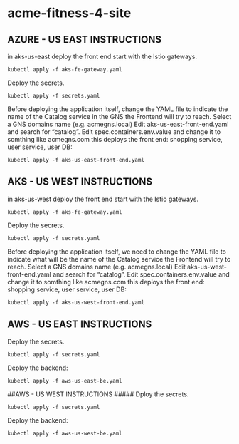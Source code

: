 # acme-fitness-4-site

## AZURE - US EAST INSTRUCTIONS ##### 
in aks-us-east deploy the front end
start with the Istio gateways.

```
kubectl apply -f aks-fe-gateway.yaml
```

Deploy the secrets.

```
kubectl apply -f secrets.yaml
```

Before deploying the application itself, change the YAML file to indicate the name of the Catalog service in the GNS the Frontend will try to reach. Select a GNS domains name (e.g. acmegns.local) Edit aks-us-east-front-end.yaml and search for “catalog”.  Edit spec.containers.env.value and change it to somthing like acmegns.com this deploys the front end:  shopping service, user service, user DB:

```
kubectl apply -f aks-us-east-front-end.yaml
```

## AKS - US WEST INSTRUCTIONS #####
in aks-us-west deploy the front end start with the Istio gateways.

```
kubectl apply -f aks-fe-gateway.yaml
```

Deploy the secrets.

```
kubectl apply -f secrets.yaml
```

Before deploying the application itself, we need to change the YAML file to indicate what will be the name of the Catalog service the Frontend will try to reach. Select a GNS domains name (e.g. acmegns.local) Edit aks-us-west-front-end.yaml and search for “catalog”.  Edit spec.containers.env.value and change it to somthing like acmegns.com this deploys the front end:  shopping service, user service, user DB:

```
kubectl apply -f aks-us-west-front-end.yaml
```

## AWS - US EAST INSTRUCTIONS #####
Deploy the secrets.

```
kubectl apply -f secrets.yaml
```

Deploy the backend:

```
kubectl apply -f aws-us-east-be.yaml
```

##AWS - US WEST INSTRUCTIONS #####
Dploy the secrets.

```
kubectl apply -f secrets.yaml
```

Deploy the backend:

```
kubectl apply -f aws-us-west-be.yaml
```
